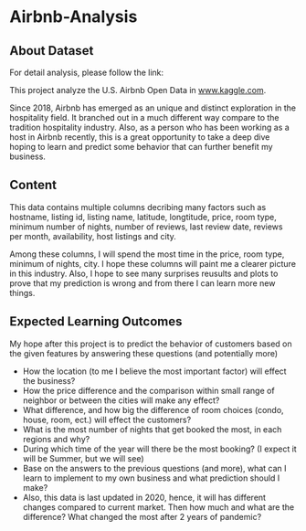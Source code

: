 # Airbnb-Analysis

## About Dataset

For detail analysis, please follow the link: 

This project analyze the U.S. Airbnb Open Data in www.kaggle.com.

Since 2018, Airbnb has emerged as an unique and distinct exploration in the hospitality field. It branched out in a much different way compare to the tradition hospitality industry. Also, as a person who has been working as a host in Airbnb recently, this is a great opportunity to take a deep dive hoping to learn and predict some behavior that can further benefit my business. 

## Content

This data contains multiple columns decribing many factors such as hostname, listing id, listing name, latitude, longtitude, price, room type, minimum number of nights, number of reviews, last review date, reviews per month, availability, host listings and city. 

Among these columns, I will spend the most time in the price, room type, minimum of nights, city. I hope these columns will paint me a clearer picture in this industry. Also, I hope to see many surprises reusults and plots to prove that my prediction is wrong and from there I can learn more new things.

## Expected Learning Outcomes

My hope after this project is to predict the behavior of customers based on the given features by answering these questions (and potentially more)

* How the location (to me I believe the most important factor) will effect the business?
* How the price difference and the comparison within small range of neighbor or between the cities will make any effect?
* What difference, and how big the difference of room choices (condo, house, room, ect.) will effect the customers?
* What is the most number of nights that get booked the most, in each regions and why?
* During which time of the year will there be the most booking? (I expect it will be Summer, but we will see)
* Base on the answers to the previous questions (and more), what can I learn to implement to my own business and what prediction should I make? 
* Also, this data is last updated in 2020, hence, it will has different changes compared to current market. Then how much and what are the difference? What changed the most after 2 years of pandemic?



